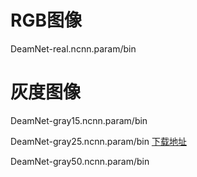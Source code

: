 
# RGB图像 

DeamNet-real.ncnn.param/bin 

# 灰度图像  

DeamNet-gray15.ncnn.param/bin

DeamNet-gray25.ncnn.param/bin  [下载地址](https://github.com/Dream-gpc/DeamNet-ncnn-windows/releases/download/DeamNet-ncnn-models/DeamNet-gray25.ncnn.zip)

DeamNet-gray50.ncnn.param/bin
